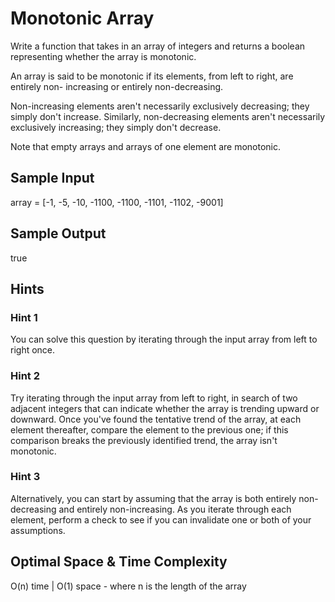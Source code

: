 # Monotonic Array

Write a function that takes in an array of integers and returns a boolean representing 
whether the array is monotonic.

An array is said to be monotonic if its elements, from left to right, are entirely 
non- increasing or entirely non-decreasing.

Non-increasing elements aren't necessarily exclusively decreasing; they simply don't 
increase. Similarly, non-decreasing elements aren't necessarily exclusively increasing; 
they simply don't decrease.

Note that empty arrays and arrays of one element are monotonic.

## Sample Input
array = [-1, -5, -10, -1100, -1100, -1101, -1102, -9001]

## Sample Output
true

## Hints
### Hint 1
You can solve this question by iterating through the input array from left to right once.
### Hint 2
Try iterating through the input array from left to right, in search of two adjacent integers that can indicate whether the array is trending upward or downward. Once you've found the tentative trend of the array, at each element thereafter, compare the element to the previous one; if this comparison breaks the previously identified trend, the array isn't monotonic.
### Hint 3
Alternatively, you can start by assuming that the array is both entirely non-decreasing and entirely non-increasing. As you iterate through each element, perform a check to see if you can invalidate one or both of your assumptions.

## Optimal Space & Time Complexity
O(n) time | O(1) space - where n is the length of the array